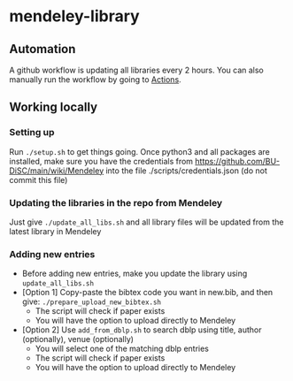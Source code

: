 # mendeley-library

## Automation
A github workflow is updating all libraries every 2 hours. You can also manually run the workflow by going to [Actions](https://github.com/BU-DiSC/mendeley-library/actions). 

## Working locally

### Setting up
Run `./setup.sh` to get things going.
Once python3 and all packages are installed, make sure you have the credentials from https://github.com/BU-DiSC/main/wiki/Mendeley into the file ./scripts/credentials.json (do not commit this file)

### Updating the libraries in the repo from Mendeley
Just give `./update_all_libs.sh` and all library files will be updated from the latest library in Mendeley 

### Adding new entries
* Before adding new entries, make you update the library using `update_all_libs.sh`
* [Option 1] Copy-paste the bibtex code you want in new.bib, and then give: `./prepare_upload_new_bibtex.sh`
  * The script will check if paper exists
  * You will have the option to upload directly to Mendeley
* [Option 2] Use `add_from_dblp.sh` to search dblp using title, author (optionally), venue (optionally)
  * You will select one of the matching dblp entries
  * The script will check if paper exists
  * You will have the option to upload directly to Mendeley
